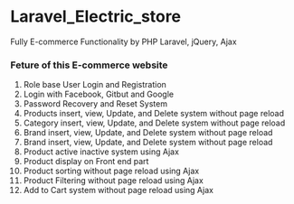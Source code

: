 # Laravel_Electric_store
Fully E-commerce Functionality by PHP Laravel, jQuery, Ajax
### Feture of this E-commerce website
1. Role base User Login and Registration
2. Login with Facebook, Gitbut and Google
3. Password Recovery and Reset System
4. Products insert, view, Update, and Delete system without page reload
5. Category insert, view, Update, and Delete system without page reload
6. Brand insert, view, Update, and Delete system without page reload
7. Brand insert, view, Update, and Delete system without page reload
8. Product active inactive system using Ajax
9. Product display on Front end part
10. Product sorting without page reload using Ajax
11. Product Filtering without page reload using Ajax
12. Add to Cart system without page reload using Ajax
